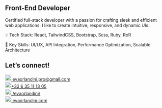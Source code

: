 ## Front-End Developer

Certified full-stack developer with a passion for crafting sleek and efficient web applications. I like to create intuitive, responsive, and dynamic UIs.

💡 Tech Stack: React, TailwindCSS, Bootstrap, Scss, Ruby, RoR

🔧 Key Skills: UI/UX, API Integration, Performance Optimization, Scalable Architecture

## Let’s connect!
<a href="mailto:evaorlandini.pro@gmail.com"><img src="https://cdn-icons-png.flaticon.com/512/732/732200.png" width="20px" alt="Email"/> evaorlandini.pro@gmail.com</a>  
<a href="tel:+33635111305"><img src="https://cdn-icons-png.flaticon.com/512/724/724664.png" width="20px" alt="Phone"/>+33 6 35 11 13 05</a>  
<a href="https://www.linkedin.com/in/evaorlandini/"><img src="https://cdn-icons-png.flaticon.com/512/174/174857.png" width="20px" alt="LinkedIn"/> /evaorlandini/</a>  
<a href="https://evaorlandini"><img src="https://cdn-icons-png.flaticon.com/512/25/25231.png" width="20px" alt="Website"/> evaorlandini.com</a>  
